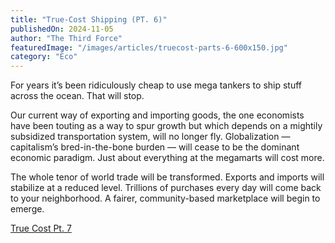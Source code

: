 ```yaml
---
title: "True-Cost Shipping (PT. 6)"
publishedOn: 2024-11-05
author: "The Third Force"
featuredImage: "/images/articles/truecost-parts-6-600x150.jpg"
category: "Eco"
---
```


For years it’s been ridiculously cheap to use mega tankers to ship stuff across the ocean. That will stop.

Our current way of exporting and importing goods, the one economists have been touting as a way to spur growth but which depends on a mightily subsidized transportation system, will no longer fly. Globalization — capitalism’s bred-in-the-bone burden — will cease to be the dominant economic paradigm. Just about everything at the megamarts will cost more.

The whole tenor of world trade will be transformed. Exports and imports will stabilize at a reduced level. Trillions of purchases every day will come back to your neighborhood. A fairer, community-based marketplace will begin to emerge.

[True Cost Pt. 7](http://www.adbusters.org/article/next-level-accounting-pt-7)

